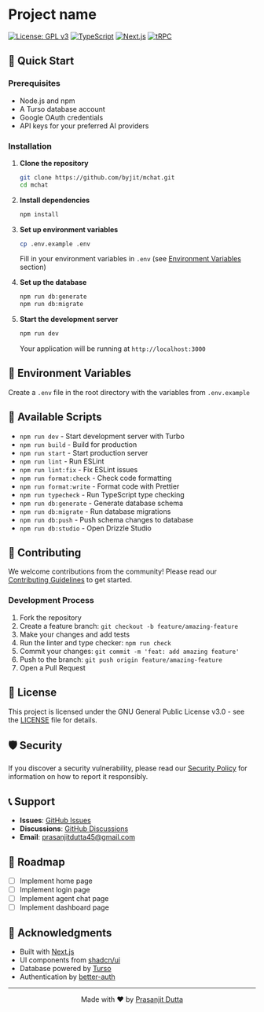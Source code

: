 # Project name

[![License: GPL v3](https://img.shields.io/badge/License-GPLv3-blue.svg)](https://www.gnu.org/licenses/gpl-3.0)
[![TypeScript](https://img.shields.io/badge/TypeScript-007ACC?logo=typescript&logoColor=white)](https://www.typescriptlang.org/)
[![Next.js](https://img.shields.io/badge/Next.js-000000?logo=next.js&logoColor=white)](https://nextjs.org/)
[![tRPC](https://img.shields.io/badge/tRPC-398CCB?logo=trpc&logoColor=white)](https://trpc.io/)

<!-- project description, features, tech stack -->

## 🚀 Quick Start

### Prerequisites

- Node.js and npm
- A Turso database account
- Google OAuth credentials
- API keys for your preferred AI providers

### Installation

1. **Clone the repository**
   ```bash
   git clone https://github.com/byjit/mchat.git
   cd mchat
   ```

2. **Install dependencies**
   ```bash
   npm install
   ```

3. **Set up environment variables**
   ```bash
   cp .env.example .env
   ```
   
   Fill in your environment variables in `.env` (see [Environment Variables](#environment-variables) section)

4. **Set up the database**
   ```bash
   npm run db:generate
   npm run db:migrate
   ```

5. **Start the development server**
   ```bash
   npm run dev
   ```

   Your application will be running at `http://localhost:3000`

## 🔧 Environment Variables

Create a `.env` file in the root directory with the variables from `.env.example`

## 📜 Available Scripts

- `npm run dev` - Start development server with Turbo
- `npm run build` - Build for production
- `npm run start` - Start production server
- `npm run lint` - Run ESLint
- `npm run lint:fix` - Fix ESLint issues
- `npm run format:check` - Check code formatting
- `npm run format:write` - Format code with Prettier
- `npm run typecheck` - Run TypeScript type checking
- `npm run db:generate` - Generate database schema
- `npm run db:migrate` - Run database migrations
- `npm run db:push` - Push schema changes to database
- `npm run db:studio` - Open Drizzle Studio

## 🤝 Contributing

We welcome contributions from the community! Please read our [Contributing Guidelines](CONTRIBUTING.md) to get started.

### Development Process

1. Fork the repository
2. Create a feature branch: `git checkout -b feature/amazing-feature`
3. Make your changes and add tests
4. Run the linter and type checker: `npm run check`
5. Commit your changes: `git commit -m 'feat: add amazing feature'`
6. Push to the branch: `git push origin feature/amazing-feature`
7. Open a Pull Request

## 📄 License

This project is licensed under the GNU General Public License v3.0 - see the [LICENSE](LICENSE) file for details.

## 🛡️ Security

If you discover a security vulnerability, please read our [Security Policy](SECURITY.md) for information on how to report it responsibly.

## 📞 Support

- **Issues**: [GitHub Issues](https://github.com/prasanjit101/mchat/issues)
- **Discussions**: [GitHub Discussions](https://github.com/prasanjit101/mchat/discussions)
- **Email**: prasanjitdutta45@gmail.com

## 🎯 Roadmap

- [ ] Implement home page
- [ ] Implement login page
- [ ] Implement agent chat page
- [ ] Implement dashboard page

## 🙏 Acknowledgments

- Built with [Next.js](https://nextjs.org/)
- UI components from [shadcn/ui](https://ui.shadcn.com/)
- Database powered by [Turso](https://turso.tech/)
- Authentication by [better-auth](https://better-auth.com/)

---

<div align="center">
  Made with ❤️ by <a href="https://github.com/prasanjit101">Prasanjit Dutta</a>
</div>

